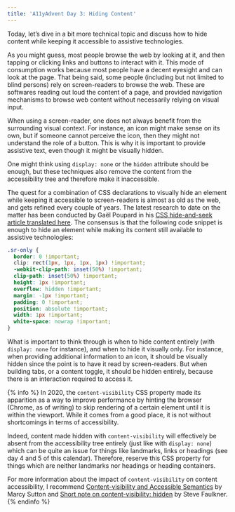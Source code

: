 ```yaml
---
title: 'A11yAdvent Day 3: Hiding Content'
---
```


Today, let’s dive in a bit more technical topic and discuss how to hide content while keeping it accessible to assistive technologies.

As you might guess, most people browse the web by looking at it, and then tapping or clicking links and buttons to interact with it. This mode of consumption works because most people have a decent eyesight and can look at the page. That being said, some people (including but not limited to blind persons) rely on screen-readers to browse the web. These are softwares reading out loud the content of a page, and provided navigation mechanisms to browse web content without necessarily relying on visual input.

When using a screen-reader, one does not always benefit from the surrounding visual context. For instance, an icon might make sense on its own, but if someone cannot perceive the icon, then they might not understand the role of a button. This is why it is important to provide assistive text, even though it might be visually hidden.

One might think using `display: none` or the `hidden` attribute should be enough, but these techniques also remove the content from the accessibility tree and therefore make it inaccessible.

The quest for a combination of CSS declarations to visually hide an element while keeping it accessible to screen-readers is almost as old as the web, and gets refined every couple of years. The latest research to date on the matter has been conducted by Gaël Poupard in his [CSS hide-and-seek article translated here](https://kittygiraudel.com/2016/10/13/css-hide-and-seek/). The consensus is that the following code snippet is enough to hide an element while making its content still available to assistive technologies:

```css
.sr-only {
  border: 0 !important;
  clip: rect(1px, 1px, 1px, 1px) !important;
  -webkit-clip-path: inset(50%) !important;
  clip-path: inset(50%) !important;
  height: 1px !important;
  overflow: hidden !important;
  margin: -1px !important;
  padding: 0 !important;
  position: absolute !important;
  width: 1px !important;
  white-space: nowrap !important;
}
```

What is important to think through is when to hide content entirely (with `display: none` for instance), and when to hide it visually only. For instance, when providing additional information to an icon, it should be visually hidden since the point is to have it read by screen-readers. But when building tabs, or a content toggle, it should be hidden entirely, because there is an interaction required to access it.

{% info %} In 2020, the `content-visibility` CSS property made its apparition as a way to improve performance by hinting the browser (Chrome, as of writing) to skip rendering of a certain element until it is within the viewport. While it comes from a good place, it is not without shortcomings in terms of accessibility.

Indeed, content made hidden with `content-visibility` will effectively be absent from the accessibility tree entirely (just like with `display: none`) which can be quite an issue for things like landmarks, links or headings (see day 4 and 5 of this calendar). Therefore, reserve this CSS property for things which are neither landmarks nor headings or heading containers.

For more information about the impact of `content-visibility` on content accessibility, I recommend [Content-visibility and Accessible Semantics](https://dev.to/marcysutton/content-visibility-and-accessible-semantics-2994) by Marcy Sutton and [Short note on content-visibility: hidden](https://html5accessibility.com/stuff/2020/08/25/short-note-on-content-visibility-hidden/) by Steve Faulkner. {% endinfo %}
